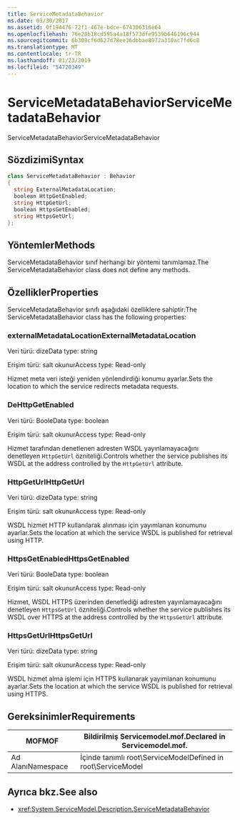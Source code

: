```yaml
---
title: ServiceMetadataBehavior
ms.date: 03/30/2017
ms.assetid: 0f194476-72f1-467e-bdce-674306316e64
ms.openlocfilehash: 76e28b18cd595a4a18f573dfe9539b646196c944
ms.sourcegitcommit: 6b308cf6d627d78ee36dbbae8972a310ac7fd6c8
ms.translationtype: MT
ms.contentlocale: tr-TR
ms.lasthandoff: 01/23/2019
ms.locfileid: "54720349"
---
```

# <a name="servicemetadatabehavior"></a><span data-ttu-id="d021d-102">ServiceMetadataBehavior</span><span class="sxs-lookup"><span data-stu-id="d021d-102">ServiceMetadataBehavior</span></span>
<span data-ttu-id="d021d-103">ServiceMetadataBehavior</span><span class="sxs-lookup"><span data-stu-id="d021d-103">ServiceMetadataBehavior</span></span>  
  
## <a name="syntax"></a><span data-ttu-id="d021d-104">Sözdizimi</span><span class="sxs-lookup"><span data-stu-id="d021d-104">Syntax</span></span>  
  
```csharp
class ServiceMetadataBehavior : Behavior  
{  
  string ExternalMetadataLocation;  
  boolean HttpGetEnabled;  
  string HttpGetUrl;  
  boolean HttpsGetEnabled;  
  string HttpsGetUrl;  
};  
```  
  
## <a name="methods"></a><span data-ttu-id="d021d-105">Yöntemler</span><span class="sxs-lookup"><span data-stu-id="d021d-105">Methods</span></span>  
 <span data-ttu-id="d021d-106">ServiceMetadataBehavior sınıf herhangi bir yöntemi tanımlamaz.</span><span class="sxs-lookup"><span data-stu-id="d021d-106">The ServiceMetadataBehavior class does not define any methods.</span></span>  
  
## <a name="properties"></a><span data-ttu-id="d021d-107">Özellikler</span><span class="sxs-lookup"><span data-stu-id="d021d-107">Properties</span></span>  
 <span data-ttu-id="d021d-108">ServiceMetadataBehavior sınıfı aşağıdaki özelliklere sahiptir:</span><span class="sxs-lookup"><span data-stu-id="d021d-108">The ServiceMetadataBehavior class has the following properties:</span></span>  
  
### <a name="externalmetadatalocation"></a><span data-ttu-id="d021d-109">externalMetadataLocation</span><span class="sxs-lookup"><span data-stu-id="d021d-109">ExternalMetadataLocation</span></span>  
 <span data-ttu-id="d021d-110">Veri türü: dize</span><span class="sxs-lookup"><span data-stu-id="d021d-110">Data type: string</span></span>  
  
 <span data-ttu-id="d021d-111">Erişim türü: salt okunur</span><span class="sxs-lookup"><span data-stu-id="d021d-111">Access type: Read-only</span></span>  
  
 <span data-ttu-id="d021d-112">Hizmet meta veri isteği yeniden yönlendirdiği konumu ayarlar.</span><span class="sxs-lookup"><span data-stu-id="d021d-112">Sets the location to which the service redirects metadata requests.</span></span>  
  
### <a name="httpgetenabled"></a><span data-ttu-id="d021d-113">De</span><span class="sxs-lookup"><span data-stu-id="d021d-113">HttpGetEnabled</span></span>  
 <span data-ttu-id="d021d-114">Veri türü: Boole</span><span class="sxs-lookup"><span data-stu-id="d021d-114">Data type: boolean</span></span>  
  
 <span data-ttu-id="d021d-115">Erişim türü: salt okunur</span><span class="sxs-lookup"><span data-stu-id="d021d-115">Access type: Read-only</span></span>  
  
 <span data-ttu-id="d021d-116">Hizmet tarafından denetlenen adresten WSDL yayınlamayacağını denetleyen `HttpGetUrl` özniteliği.</span><span class="sxs-lookup"><span data-stu-id="d021d-116">Controls whether the service publishes its WSDL at the address controlled by the `HttpGetUrl` attribute.</span></span>  
  
### <a name="httpgeturl"></a><span data-ttu-id="d021d-117">HttpGetUrl</span><span class="sxs-lookup"><span data-stu-id="d021d-117">HttpGetUrl</span></span>  
 <span data-ttu-id="d021d-118">Veri türü: dize</span><span class="sxs-lookup"><span data-stu-id="d021d-118">Data type: string</span></span>  
  
 <span data-ttu-id="d021d-119">Erişim türü: salt okunur</span><span class="sxs-lookup"><span data-stu-id="d021d-119">Access type: Read-only</span></span>  
  
 <span data-ttu-id="d021d-120">WSDL hizmet HTTP kullanılarak alınması için yayımlanan konumunu ayarlar.</span><span class="sxs-lookup"><span data-stu-id="d021d-120">Sets the location at which the service WSDL is published for retrieval using HTTP.</span></span>  
  
### <a name="httpsgetenabled"></a><span data-ttu-id="d021d-121">HttpsGetEnabled</span><span class="sxs-lookup"><span data-stu-id="d021d-121">HttpsGetEnabled</span></span>  
 <span data-ttu-id="d021d-122">Veri türü: Boole</span><span class="sxs-lookup"><span data-stu-id="d021d-122">Data type: boolean</span></span>  
  
 <span data-ttu-id="d021d-123">Erişim türü: salt okunur</span><span class="sxs-lookup"><span data-stu-id="d021d-123">Access type: Read-only</span></span>  
  
 <span data-ttu-id="d021d-124">Hizmet, WSDL HTTPS üzerinden denetlediği adresten yayınlamayacağını denetleyen `HttpsGetUrl` özniteliği.</span><span class="sxs-lookup"><span data-stu-id="d021d-124">Controls whether the service publishes its WSDL over HTTPS at the address controlled by the `HttpsGetUrl` attribute.</span></span>  
  
### <a name="httpsgeturl"></a><span data-ttu-id="d021d-125">HttpsGetUrl</span><span class="sxs-lookup"><span data-stu-id="d021d-125">HttpsGetUrl</span></span>  
 <span data-ttu-id="d021d-126">Veri türü: dize</span><span class="sxs-lookup"><span data-stu-id="d021d-126">Data type: string</span></span>  
  
 <span data-ttu-id="d021d-127">Erişim türü: salt okunur</span><span class="sxs-lookup"><span data-stu-id="d021d-127">Access type: Read-only</span></span>  
  
 <span data-ttu-id="d021d-128">WSDL hizmet alma işlemi için HTTPS kullanarak yayımlanan konumunu ayarlar.</span><span class="sxs-lookup"><span data-stu-id="d021d-128">Sets the location at which the service WSDL is published for retrieval using HTTPS.</span></span>  
  
## <a name="requirements"></a><span data-ttu-id="d021d-129">Gereksinimler</span><span class="sxs-lookup"><span data-stu-id="d021d-129">Requirements</span></span>  
  
|<span data-ttu-id="d021d-130">MOF</span><span class="sxs-lookup"><span data-stu-id="d021d-130">MOF</span></span>|<span data-ttu-id="d021d-131">Bildirilmiş Servicemodel.mof.</span><span class="sxs-lookup"><span data-stu-id="d021d-131">Declared in Servicemodel.mof.</span></span>|  
|---------|-----------------------------------|  
|<span data-ttu-id="d021d-132">Ad Alanı</span><span class="sxs-lookup"><span data-stu-id="d021d-132">Namespace</span></span>|<span data-ttu-id="d021d-133">İçinde tanımlı root\ServiceModel</span><span class="sxs-lookup"><span data-stu-id="d021d-133">Defined in root\ServiceModel</span></span>|  
  
## <a name="see-also"></a><span data-ttu-id="d021d-134">Ayrıca bkz.</span><span class="sxs-lookup"><span data-stu-id="d021d-134">See also</span></span>
- <xref:System.ServiceModel.Description.ServiceMetadataBehavior>
